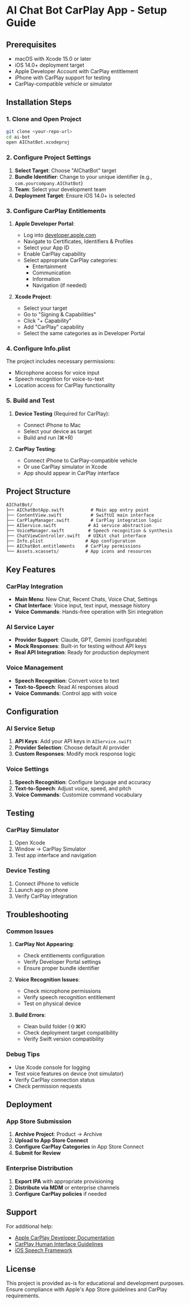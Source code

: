 # AI Chat Bot CarPlay App - Setup Guide

## Prerequisites

- macOS with Xcode 15.0 or later
- iOS 14.0+ deployment target
- Apple Developer Account with CarPlay entitlement
- iPhone with CarPlay support for testing
- CarPlay-compatible vehicle or simulator

## Installation Steps

### 1. Clone and Open Project

```bash
git clone <your-repo-url>
cd ai-bot
open AIChatBot.xcodeproj
```

### 2. Configure Project Settings

1. **Select Target**: Choose "AIChatBot" target
2. **Bundle Identifier**: Change to your unique identifier (e.g., `com.yourcompany.AIChatBot`)
3. **Team**: Select your development team
4. **Deployment Target**: Ensure iOS 14.0+ is selected

### 3. Configure CarPlay Entitlements

1. **Apple Developer Portal**:
   - Log into [developer.apple.com](https://developer.apple.com)
   - Navigate to Certificates, Identifiers & Profiles
   - Select your App ID
   - Enable CarPlay capability
   - Select appropriate CarPlay categories:
     - Entertainment
     - Communication
     - Information
     - Navigation (if needed)

2. **Xcode Project**:
   - Select your target
   - Go to "Signing & Capabilities"
   - Click "+ Capability"
   - Add "CarPlay" capability
   - Select the same categories as in Developer Portal

### 4. Configure Info.plist

The project includes necessary permissions:
- Microphone access for voice input
- Speech recognition for voice-to-text
- Location access for CarPlay functionality

### 5. Build and Test

1. **Device Testing** (Required for CarPlay):
   - Connect iPhone to Mac
   - Select your device as target
   - Build and run (⌘+R)

2. **CarPlay Testing**:
   - Connect iPhone to CarPlay-compatible vehicle
   - Or use CarPlay simulator in Xcode
   - App should appear in CarPlay interface

## Project Structure

```
AIChatBot/
├── AIChatBotApp.swift          # Main app entry point
├── ContentView.swift           # SwiftUI main interface
├── CarPlayManager.swift        # CarPlay integration logic
├── AIService.swift            # AI service abstraction
├── VoiceManager.swift         # Speech recognition & synthesis
├── ChatViewController.swift   # UIKit chat interface
├── Info.plist                # App configuration
├── AIChatBot.entitlements    # CarPlay permissions
└── Assets.xcassets/          # App icons and resources
```

## Key Features

### CarPlay Integration
- **Main Menu**: New Chat, Recent Chats, Voice Chat, Settings
- **Chat Interface**: Voice input, text input, message history
- **Voice Commands**: Hands-free operation with Siri integration

### AI Service Layer
- **Provider Support**: Claude, GPT, Gemini (configurable)
- **Mock Responses**: Built-in for testing without API keys
- **Real API Integration**: Ready for production deployment

### Voice Management
- **Speech Recognition**: Convert voice to text
- **Text-to-Speech**: Read AI responses aloud
- **Voice Commands**: Control app with voice

## Configuration

### AI Service Setup

1. **API Keys**: Add your API keys in `AIService.swift`
2. **Provider Selection**: Choose default AI provider
3. **Custom Responses**: Modify mock response logic

### Voice Settings

1. **Speech Recognition**: Configure language and accuracy
2. **Text-to-Speech**: Adjust voice, speed, and pitch
3. **Voice Commands**: Customize command vocabulary

## Testing

### CarPlay Simulator
1. Open Xcode
2. Window → CarPlay Simulator
3. Test app interface and navigation

### Device Testing
1. Connect iPhone to vehicle
2. Launch app on phone
3. Verify CarPlay integration

## Troubleshooting

### Common Issues

1. **CarPlay Not Appearing**:
   - Check entitlements configuration
   - Verify Developer Portal settings
   - Ensure proper bundle identifier

2. **Voice Recognition Issues**:
   - Check microphone permissions
   - Verify speech recognition entitlement
   - Test on physical device

3. **Build Errors**:
   - Clean build folder (⇧⌘K)
   - Check deployment target compatibility
   - Verify Swift version compatibility

### Debug Tips

- Use Xcode console for logging
- Test voice features on device (not simulator)
- Verify CarPlay connection status
- Check permission requests

## Deployment

### App Store Submission

1. **Archive Project**: Product → Archive
2. **Upload to App Store Connect**
3. **Configure CarPlay Categories** in App Store Connect
4. **Submit for Review**

### Enterprise Distribution

1. **Export IPA** with appropriate provisioning
2. **Distribute via MDM** or enterprise channels
3. **Configure CarPlay policies** if needed

## Support

For additional help:
- [Apple CarPlay Developer Documentation](https://developer.apple.com/carplay/)
- [CarPlay Human Interface Guidelines](https://developer.apple.com/design/human-interface-guidelines/carplay)
- [iOS Speech Framework](https://developer.apple.com/documentation/speech)

## License

This project is provided as-is for educational and development purposes. Ensure compliance with Apple's App Store guidelines and CarPlay requirements. 